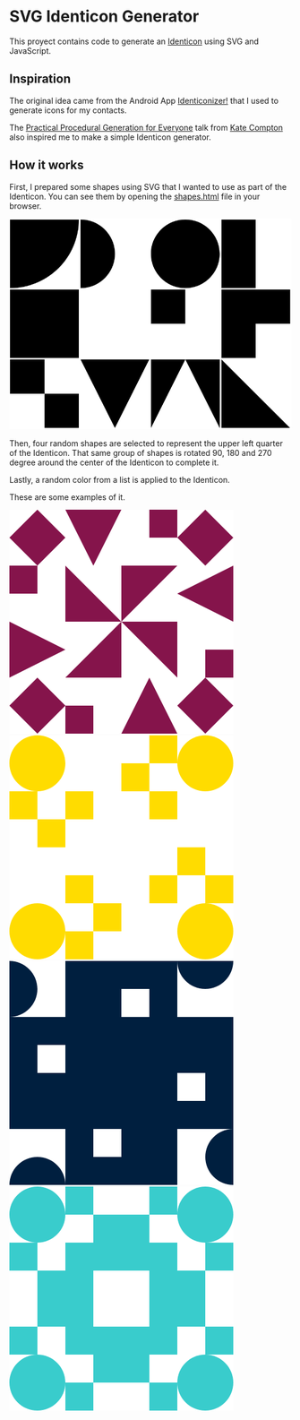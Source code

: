 # SVG Identicon Generator

This proyect contains code to generate an [Identicon](https://en.wikipedia.org/wiki/Identicon) using SVG and JavaScript.

## Inspiration

The original idea came from the Android App [Identiconizer!](https://f-droid.org/packages/com.germainz.identiconizer/) that I used to generate icons for my contacts.

The [Practical Procedural Generation for Everyone](https://www.youtube.com/watch?v=WumyfLEa6bU) talk from [Kate Compton](https://www.galaxykate.com/) also inspired me to make a simple Identicon generator.

## How it works

First, I prepared some shapes using SVG that I wanted to use as part of the Identicon.
You can see them by opening the [shapes.html](shapes.html) file in your browser.

![shapes](images/shapes.png)

Then, four random shapes are selected to represent the upper left quarter of the Identicon. That same group of shapes is rotated 90, 180 and 270 degree around the center of the Identicon to complete it.

Lastly, a random color from a list is applied to the Identicon.

These are some examples of it.

![identicon 1](images/identicon_1.png)
![identicon 2](images/identicon_2.png)
![identicon 3](images/identicon_3.png)
![identicon 4](images/identicon_4.png)
